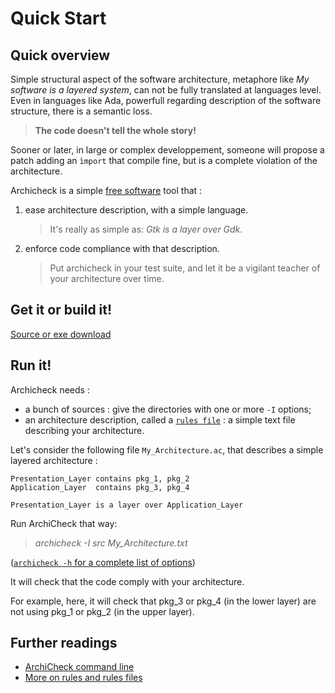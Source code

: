 Quick Start
===========

Quick overview
-------------------

Simple structural aspect of the software architecture, metaphore like _My software is a layered system_, can not be fully translated at languages level. Even in languages like Ada, powerfull regarding description of the software structure, there is a semantic loss.

> **The code doesn't tell the whole story!**

Sooner or later, in large or complex developpement, someone will propose a patch adding an `ìmport` that compile fine, but is a complete violation of the architecture.

Archicheck is a simple [free software](copying.md) tool that :  
1. ease architecture description, with a simple language. 
   > It's really as simple as: _Gtk is a layer over Gdk_.  
2. enforce code compliance with that description. 
   > Put archicheck in your test suite, and let it be a vigilant teacher of your architecture over time.

Get it or build it!
-------------------

[Source or exe download](building.md)

Run it!
-------

Archicheck needs :

- a bunch of sources : give the directories with one or more `-I` options;
- an architecture description, called a [`rules file`](rules.md) : a simple text file describing your architecture.

Let's consider the following file `My_Architecture.ac`, that describes a simple layered architecture :

```
Presentation_Layer contains pkg_1, pkg_2
Application_Layer  contains pkg_3, pkg_4

Presentation_Layer is a layer over Application_Layer
```

Run ArchiCheck that way:  
> _archicheck -I src My_Architecture.txt_  

([`archicheck -h` for a complete list of options](cmd_line.md))

It will check that the code comply with your architecture.

For example, here, it will check that pkg_3 or pkg_4 (in the lower layer) are not using pkg_1 or pkg_2 (in the upper layer).


Further readings 
----------------

- [ArchiCheck command line](cmd_line.md)
- [More on rules and rules files](rules.md)
